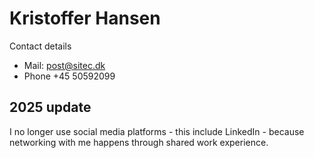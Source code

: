 # Kristoffer Hansen

Contact details
 - Mail: post@sitec.dk
 - Phone +45 50592099

## 2025 update
I no longer use social media platforms - this include LinkedIn - because networking with me happens through shared work experience.
